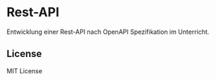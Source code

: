 # Rest-API

Entwicklung einer Rest-API nach OpenAPI Spezifikation im Unterricht.

## License

MIT License


